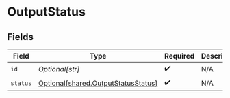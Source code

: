# OutputStatus


## Fields

| Field                                                                                | Type                                                                                 | Required                                                                             | Description                                                                          |
| ------------------------------------------------------------------------------------ | ------------------------------------------------------------------------------------ | ------------------------------------------------------------------------------------ | ------------------------------------------------------------------------------------ |
| `id`                                                                                 | *Optional[str]*                                                                      | :heavy_check_mark:                                                                   | N/A                                                                                  |
| `status`                                                                             | [Optional[shared.OutputStatusStatus]](undefined/models/shared/outputstatusstatus.md) | :heavy_check_mark:                                                                   | N/A                                                                                  |
